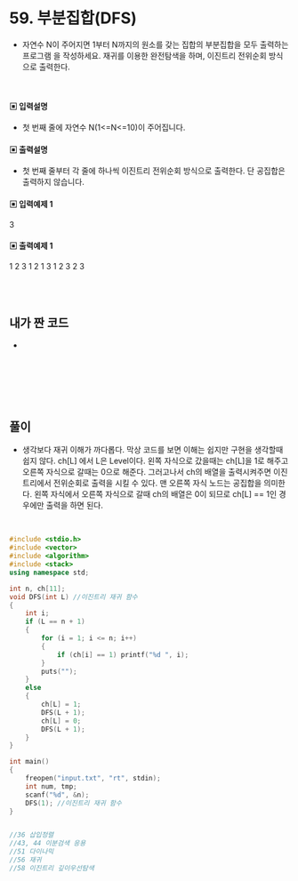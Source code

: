# 59. 부분집합(DFS)


* 자연수 N이 주어지면 1부터 N까지의 원소를 갖는 집합의 부분집합을 모두 출력하는 프로그램
을 작성하세요. 재귀를 이용한 완전탐색을 하며, 이진트리 전위순회 방식으로 출력한다.


<br/>

#### ▣ 입력설명

* 첫 번째 줄에 자연수 N(1<=N<=10)이 주어집니다.



#### ▣ 출력설명

* 첫 번째 줄부터 각 줄에 하나씩 이진트리 전위순회 방식으로 출력한다. 단 공집합은 출력하지 않습니다.



#### ▣ 입력예제 1
3


#### ▣ 출력예제 1
1 2 3
1 2
1 3
1
2 3
2
3

<br/>
<br/>


## 내가 짠 코드
*

<br/>

```c++


```


<br><br> 

## 풀이
*  생각보다 재귀 이해가 까다롭다. 막상 코드를 보면 이해는 쉽지만 구현을 생각할때 쉽지 않다. 
ch[L] 에서 L은 Level이다. 왼쪽 자식으로 갔을때는 ch[L]을 1로 해주고 오른쪽 자식으로 갈때는 0으로 해준다. 그러고나서 ch의 배열을 출력시켜주면 이진트리에서 전위순회로 출력을 시킬 수 있다. 맨 오른쪽 자식 노드는 공집합을 의미한다. 
왼쪽 자식에서 오른쪽 자식으로 갈때 ch의 배열은 0이 되므로 ch[L] == 1인 경우에만 출력을 하면 된다.


<br/>

```c++
#include <stdio.h>
#include <vector>
#include <algorithm>
#include <stack>
using namespace std;

int n, ch[11];
void DFS(int L) //이진트리 재귀 함수 
{
	int i;
	if (L == n + 1)
	{
		for (i = 1; i <= n; i++)
		{
			if (ch[i] == 1) printf("%d ", i);
		}
		puts("");
	}
	else
	{
		ch[L] = 1;
		DFS(L + 1);
		ch[L] = 0;
		DFS(L + 1);
	}
}

int main()
{
	freopen("input.txt", "rt", stdin);
	int num, tmp;
	scanf("%d", &n);
	DFS(1); //이진트리 재귀 함수
}


//36 삽입정렬 
//43, 44 이분검색 응용 
//51 다이나믹 
//56 재귀
//58 이진트리 깊이우선탐색 


```
